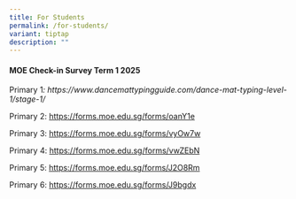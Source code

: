 ```yaml
---
title: For Students
permalink: /for-students/
variant: tiptap
description: ""
---
```

<h4><strong>MOE Check-in Survey Term 1 2025</strong></h4>
<p></p>
<p>Primary 1<em>: <a rel="noopener noreferrer nofollow" target="_blank">https://www.dancemattypingguide.com/dance-mat-typing-level-1/stage-1/</a></em>
</p>
<p>Primary 2: <a href="https://forms.moe.edu.sg/forms/oanY1e" rel="noopener noreferrer nofollow" target="_blank">https://forms.moe.edu.sg/forms/oanY1e</a>
</p>
<p>Primary 3: <a href="https://forms.moe.edu.sg/forms/vyOw7w" rel="noopener noreferrer nofollow" target="_blank">https://forms.moe.edu.sg/forms/vyOw7w</a>
</p>
<p>Primary 4: <a href="https://forms.moe.edu.sg/forms/vwZEbN" rel="noopener noreferrer nofollow" target="_blank">https://forms.moe.edu.sg/forms/vwZEbN</a>
</p>
<p>Primary 5: <a href="https://forms.moe.edu.sg/forms/J2O8Rm" rel="noopener noreferrer nofollow" target="_blank">https://forms.moe.edu.sg/forms/J2O8Rm</a>
</p>
<p>Primary 6: <a href="https://forms.moe.edu.sg/forms/J9bgdx" rel="noopener noreferrer nofollow" target="_blank">https://forms.moe.edu.sg/forms/J9bgdx</a>
</p>
<p></p>